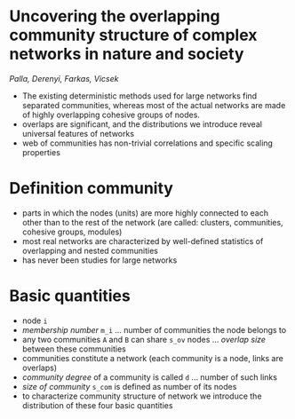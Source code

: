 # Uncovering the overlapping community structure of complex networks in nature and society
*Palla, Derenyi, Farkas, Vicsek*

* The existing deterministic methods used for large networks find separated communities, whereas most of the actual networks are made of highly overlapping cohesive groups of nodes.
* overlaps are significant, and the distributions we introduce reveal universal features of networks
* web of communities has non-trivial correlations and specific scaling properties

# Definition community
* parts in which the nodes (units) are more highly connected to each other than to the rest of the network (are called: clusters, communities, cohesive groups, modules)
* most real networks are characterized by well-defined statistics of overlapping and nested communities
* has never been studies for large networks

# Basic quantities
* node `i`
* *membership number* `m_i` ... number of communities the node belongs to
* any two communities `A` and `B` can share `s_ov` nodes ... *overlap size* between these communities
* communities constitute a network (each community is a node, links are overlaps)
* *community degree* of a community is called `d` ... number of such links
* *size of community* `s_com` is defined as number of its nodes
* to characterize community structure of network we introduce the distribution of these four basic quantities
